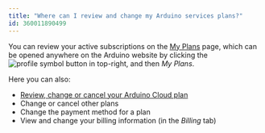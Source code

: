 ```yaml
---
title: "Where can I review and change my Arduino services plans?"
id: 360011890499
---
```


You can review your active subscriptions on the [My Plans](https://store.arduino.cc/digital/subscriptions/plans) page, which can be opened anywhere on the Arduino website by clicking the ![profile symbol](img/symbol_profile.png) button in top-right, and then *My Plans*.

Here you can also:

* [Review, change or cancel your Arduino Cloud plan](https://support.arduino.cc/hc/en-us/articles/4401881299090-Review-change-or-cancel-your-Arduino-Cloud-plan)
* Change or cancel other plans
* Change the payment method for a plan
* View and change your billing information (in the *Billing* tab)
